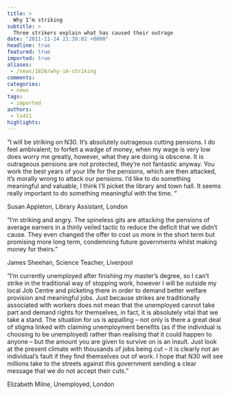 ```yaml
---
title: >
  Why I’m striking
subtitle: >
  Three strikers explain what has caused their outrage
date: "2011-11-24 21:39:02 +0000"
headline: true
featured: true
imported: true
aliases:
 - /news/1826/why-im-striking
comments:
categories:
 - news
tags:
 - imported
authors:
 - ls411
highlights:
---
```


“I will be striking on N30. It’s absolutely outrageous cutting pensions. I do feel ambivalent; to forfeit a wadge of money, when my wage is very low does worry me greatly, however, what they are doing is obscene. It is outrageous pensions are not protected, they’re not fantastic anyway. You work the best years of your life for the pensions, which are then attacked, it’s morally wrong to attack our pensions. I’d like to do something meaningful and valuable, I think I’ll picket the library and town hall. It seems really important to do something meaningful with the time. “

Susan Appleton, Library Assistant, London

“I’m striking and angry. The spineless gits are attacking the pensions of average earners in a thinly veiled tactic to reduce the deficit that we didn’t cause. They even changed the offer to cost us more in the short term but promising more long term, condemning future governments whilst making money for theirs.”

James Sheehan, Science Teacher, Liverpool

“I’m currently unemployed after finishing my master’s degree, so I can’t strike in the traditional way of stopping work, however I will be outside my local Job Centre and picketing there in order to demand better welfare provision and meaningful jobs. Just because strikes are traditionally associated with workers does not mean that the unemployed cannot take part and demand rights for themselves, in fact, it is absolutely vital that we take a stand. The situation for us is appalling – not only is there a great deal of stigma linked with claiming unemployment benefits (as if the individual is choosing to be unemployed) rather than realising that it could happen to anyone – but the amount you are given to survive on is an insult. Just look at the present climate with thousands of jobs being cut – it is clearly not an individual’s fault if they find themselves out of work. I hope that N30 will see millions take to the streets against this government sending a clear message that we do not accept their cuts.”

Elizabeth Milne, Unemployed, London
